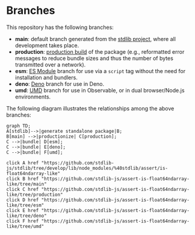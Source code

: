 <!--

@license Apache-2.0

Copyright (c) 2022 The Stdlib Authors.

Licensed under the Apache License, Version 2.0 (the "License");
you may not use this file except in compliance with the License.
You may obtain a copy of the License at

    http://www.apache.org/licenses/LICENSE-2.0

Unless required by applicable law or agreed to in writing, software
distributed under the License is distributed on an "AS IS" BASIS,
WITHOUT WARRANTIES OR CONDITIONS OF ANY KIND, either express or implied.
See the License for the specific language governing permissions and
limitations under the License.

-->

# Branches

This repository has the following branches:

-   **main**: default branch generated from the [stdlib project][stdlib-url], where all development takes place.
-   **production**: [production build][production-url] of the package (e.g., reformatted error messages to reduce bundle sizes and thus the number of bytes transmitted over a network).
-   **esm**: [ES Module][esm-url] branch for use via a `script` tag without the need for installation and bundlers.
-   **deno**: [Deno][deno-url] branch for use in Deno.
-   **umd**: [UMD][umd-url] branch for use in Observable, or in dual browser/Node.js environments.

The following diagram illustrates the relationships among the above branches:

```mermaid
graph TD;
A[stdlib]-->|generate standalone package|B;
B[main] -->|productionize| C[production];
C -->|bundle| D[esm];
C -->|bundle| E[deno];
C -->|bundle| F[umd];

click A href "https://github.com/stdlib-js/stdlib/tree/develop/lib/node_modules/%40stdlib/assert/is-float64ndarray-like"
click B href "https://github.com/stdlib-js/assert-is-float64ndarray-like/tree/main"
click C href "https://github.com/stdlib-js/assert-is-float64ndarray-like/tree/production"
click D href "https://github.com/stdlib-js/assert-is-float64ndarray-like/tree/esm"
click E href "https://github.com/stdlib-js/assert-is-float64ndarray-like/tree/deno"
click F href "https://github.com/stdlib-js/assert-is-float64ndarray-like/tree/umd"
```

[stdlib-url]: https://github.com/stdlib-js/stdlib/tree/develop/lib/node_modules/%40stdlib/assert/is-float64ndarray-like
[production-url]: https://github.com/stdlib-js/assert-is-float64ndarray-like/tree/production
[deno-url]: https://github.com/stdlib-js/assert-is-float64ndarray-like/tree/deno
[umd-url]: https://github.com/stdlib-js/assert-is-float64ndarray-like/tree/umd
[esm-url]: https://github.com/stdlib-js/assert-is-float64ndarray-like/tree/esm